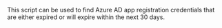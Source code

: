 This script can be used to find Azure AD app registration credentials that are either expired or will expire within the next 30 days.
